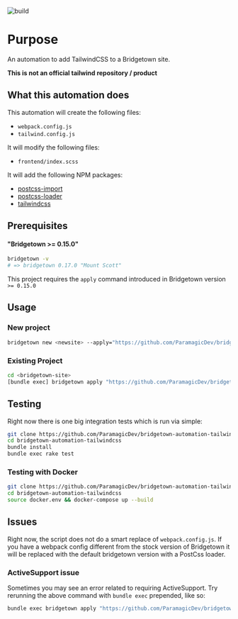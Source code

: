 ![build](https://github.com/ParamagicDev/bridgetown-automation-tailwindcss/workflows/build/badge.svg)

# Purpose

An automation to add TailwindCSS to a Bridgetown site.

**This is not an official tailwind repository / product**

## What this automation does 

This automation will create the following files:

- `webpack.config.js`
- `tailwind.config.js`

It will modify the following files:

- `frontend/index.scss`

It will add the following NPM packages:

- [postcss-import](https://github.com/postcss/postcss-import)
- [postcss-loader](https://webpack.js.org/loaders/postcss-loader/)
- [tailwindcss](https://tailwindcss.com/)

## Prerequisites

#### "Bridgetown >= 0.15.0"

```bash
bridgetown -v
# => bridgetown 0.17.0 "Mount Scott"
```

This project requires the `apply` command introduced in Bridgetown version
`>= 0.15.0` 

## Usage

### New project

```bash
bridgetown new <newsite> --apply="https://github.com/ParamagicDev/bridgetown-automation-tailwindcss"
```

### Existing Project

```bash
cd <bridgetown-site>
[bundle exec] bridgetown apply "https://github.com/ParamagicDev/bridgetown-automation-tailwindcss"
```

## Testing

Right now there is one big integration tests which is run via simple:

```bash
git clone https://github.com/ParamagicDev/bridgetown-automation-tailwindcss/
cd bridgetown-automation-tailwindcss
bundle install
bundle exec rake test
```

### Testing with Docker

```bash
git clone https://github.com/ParamagicDev/bridgetown-automation-tailwindcss/
cd bridgetown-automation-tailwindcss
source docker.env && docker-compose up --build
```

## Issues

Right now, the script does not do a smart replace of
`webpack.config.js`. If you have a webpack config different from the
stock version of Bridgetown it will be replaced with the default
bridgetown version with a PostCss loader.

### ActiveSupport issue

Sometimes you may see an error related to requiring ActiveSupport. 
Try rerunning the above command with `bundle exec` prepended, like so:

```bash
bundle exec bridgetown apply "https://github.com/ParamagicDev/bridgetown-automation-tailwindcss"
```
